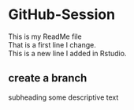 # GitHub-Session
This is my ReadMe file  
That is a first line I change.  
This is a new line I added in Rstudio.  

## create a branch
subheading
some descriptive text
